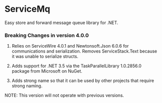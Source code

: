 ServiceMq
=============

Easy store and forward message queue library for .NET.

### Breaking Changes in version 4.0.0

1. Relies on ServiceWire 4.0.1 and Newtonsoft.Json 6.0.6 for communications and serialization. Removes ServiceStack.Text because it was unable to serialize structs.

2. Adds support for .NET 3.5 via the TaskParallelLibrary 1.0.2856.0 package from Microsoft on NuGet.

3. Adds strong name so that it can be used by other projects that require strong naming.

NOTE: This version will not operate with previous versions.